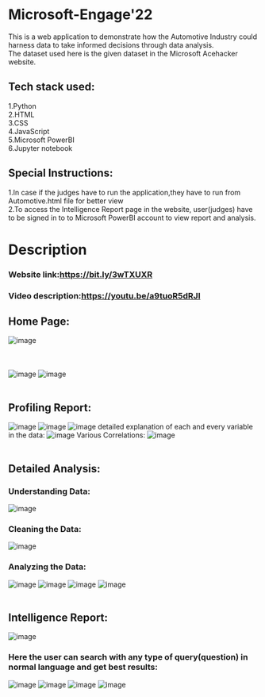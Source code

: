 # Microsoft-Engage'22
This is a web application to demonstrate how the Automotive Industry could harness data to take informed decisions through data analysis.<br/>
The dataset used here is the given dataset in the Microsoft Acehacker website.
## Tech stack used:
1.Python<br/>
2.HTML<br/>
3.CSS<br/>
4.JavaScript<br/>
5.Microsoft PowerBI<br/>
6.Jupyter notebook<br/>
## Special Instructions:
1.In case if the judges have to run the application,they have to run from Automotive.html file for better view <br/>
2.To access the Intelligence Report page in the website, user(judges) have to be signed in to to Microsoft PowerBI account to view report and analysis. 

# Description
### Website link:https://bit.ly/3wTXUXR
### Video description:https://youtu.be/a9tuoR5dRJI

## Home Page:
![image](https://user-images.githubusercontent.com/96374635/171932951-6f747633-8a6a-4a04-8961-024c1c8a4e1e.png)<br/><br/><br/><br/>
![image](https://user-images.githubusercontent.com/96374635/171933762-91834f9e-8611-4ab7-9616-55e2ff18d9ee.png)
![image](https://user-images.githubusercontent.com/96374635/171934163-f6b10a30-e504-491c-b278-4539c268a074.png)<br/><br/>
## Profiling Report:
![image](https://user-images.githubusercontent.com/96374635/171935624-f2422740-d61f-45fb-8da3-ea7e9a8b5afb.png)
![image](https://user-images.githubusercontent.com/96374635/171935852-75eec518-ef4a-49e2-8126-ec80a4bb4a0b.png)
![image](https://user-images.githubusercontent.com/96374635/171936010-0f0e8e43-9f10-46fb-9c47-84fb015b34b7.png)
detailed explanation of each and every variable in the data:
![image](https://user-images.githubusercontent.com/96374635/171936526-ae925c11-dfb4-42df-8e16-133b5741ce45.png)
Various Correlations:
![image](https://user-images.githubusercontent.com/96374635/171936798-866656a1-c3aa-4081-8da4-357435b480e0.png)<br/><br/>
## Detailed Analysis: <br/>
### Understanding Data:
![image](https://user-images.githubusercontent.com/96374635/171937243-77941a8b-122f-4294-bcf3-122a92081d23.png)
### Cleaning the Data:
![image](https://user-images.githubusercontent.com/96374635/171937736-93096201-1320-4f2a-b661-6d47a6704678.png)
### Analyzing the Data:
![image](https://user-images.githubusercontent.com/96374635/171937951-fbe411de-6822-4ef4-9638-68cb1df881e8.png)
![image](https://user-images.githubusercontent.com/96374635/171938105-3848ed57-4d62-4d29-8c23-2434da983d6c.png)
![image](https://user-images.githubusercontent.com/96374635/171938235-a71425eb-3269-4dc3-88b6-bfc20cef393b.png)
![image](https://user-images.githubusercontent.com/96374635/171938345-ccf7b485-6ce9-4101-bc33-d6c0564b7dc0.png)<br/><br/>
## Intelligence Report:
![image](https://user-images.githubusercontent.com/96374635/171938673-146aa77b-afb9-49c1-b3d4-570ece66be7c.png)
### Here the user can search with any type of query(question) in normal language and get best results:
![image](https://user-images.githubusercontent.com/96374635/171938786-9ccaceec-dc93-45f3-a16b-741b21668381.png)
![image](https://user-images.githubusercontent.com/96374635/171938853-ccbd1599-98a7-473b-8bce-fc4358c44c19.png)
![image](https://user-images.githubusercontent.com/96374635/171938995-a89f18f3-2b72-4ac4-b7b8-a305b3e49e01.png)
![image](https://user-images.githubusercontent.com/96374635/171939484-cd28036b-8198-4bc6-a48b-44788df290eb.png)











